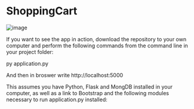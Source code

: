 # ShoppingCart


![image](https://user-images.githubusercontent.com/66680113/100550115-abe38100-329d-11eb-9f95-df5728b1d274.png)




If you want to see the app in action, download the repository to your own computer and perform the following commands from the command line in your project folder:

py application.py

And then in broswer write http://localhost:5000 

This assumes you have Python, Flask and MongDB installed in your computer, as well as a link to Bootstrap and the following modules necessary to run application.py installed:
